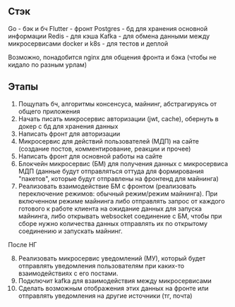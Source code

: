 ## Стэк
Go - бэк и бч
Flutter - фронт
Postgres - бд для хранения основной информации
Redis - для кэша
Kafka - для обмена данными между микросервисами
docker и k8s - для тестов и деплой

Возможно, понадобится nginx для общения фронта и бэка (чтобы не кидало по разным урлам)

##  Этапы
1) Пощупать бч, алгоритмы консенсуса, майнинг, абстрагируясь от общего приложения
2) Начать писать микросервис авторизации (jwt, cache), обернуть в докер с бд для хранения данных
3) Написать фронт для авторизации
4) Микросервис для действий пользователей (МДП) на сайте (создание постов, комментирование, реакции и прочее)
5) Написать фронт для основной работы на сайте
6) Блокчейн микросервис (БМ) для получения данных с микросервиса МДП (данные будут отправляться оттуда для формирования "пакетов", которые будут отправлены на фронтенд для майнинга)
7) Реализовать взаимодействие БМ с фронтом (реализовать переключение режимов: обычный режим/режим майнинга). При включенном режиме майнинга либо отправлять запрос от каждого готового к работе клиента на ожидание данных для запуска майнинга, либо открывать websocket соединение с БМ, чтобы при сборе нужно количества данных отправлять их по открытому соединению и запускать майнинг.

После НГ

8) Реализовать микросервис уведомлений (МУ), который будет отправлять уведомления пользователям при каких-то взаимодействиях с его постами.
9) Подключит kafka для взаимодействия между микросервисами
10) Сделать возможным отображения этих данных на фронте или отправлять уведомления на другие источники (тг, почта)
